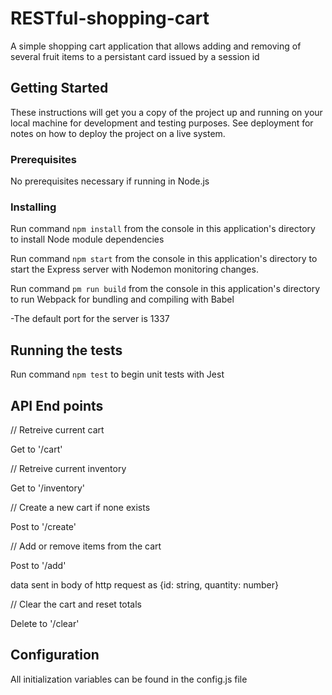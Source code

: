 # RESTful-shopping-cart
A simple shopping cart application that allows adding and removing of several fruit items to a persistant card issued by a session id

## Getting Started

These instructions will get you a copy of the project up and running on your local machine for development and testing purposes. See deployment for notes on how to deploy the project on a live system.



### Prerequisites

No prerequisites necessary if running in Node.js

### Installing

Run command `npm install` from the console in this application's directory to install Node module dependencies

Run command `npm start` from the console in this application's directory to start the Express server with Nodemon monitoring changes.

Run command `pm run build` from the console in this application's directory to run Webpack for bundling and compiling with Babel

-The default port for the server is 1337

## Running the tests

Run command `npm test` to begin unit tests with Jest

## API End points

// Retreive current cart

  Get to '/cart'

// Retreive current inventory

  Get to '/inventory'

// Create a new cart if none exists

  Post to '/create'

// Add or remove items from the cart

  Post to '/add'

  data sent in body of http request as {id: string, quantity: number}

// Clear the cart and reset totals

  Delete to '/clear'


## Configuration

All initialization variables can be found in the config.js file
